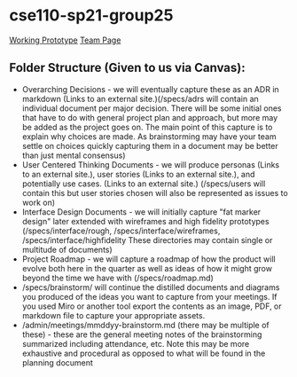 # cse110-sp21-group25

[Working Prototype](code/skeleton/index.html)
[Team Page](admin/team.md)


## Folder Structure (Given to us via Canvas):
- Overarching Decisions - we will eventually capture these as an ADR in markdown  (Links to an external site.)(/specs/adrs will contain an individual document per major decision.  There will be some initial ones that have to do with general project plan and approach, but more may be added as the project goes on.  The main point of this capture is to explain why choices are made.  As brainstorming may have your team settle on choices quickly capturing them in a document may be better than just mental consensus) 
- User Centered Thinking Documents - we will produce personas (Links to an external site.), user stories (Links to an external site.), and potentially use cases. (Links to an external site.) (/specs/users will contain this but user stories chosen will also be represented as issues to work on)
- Interface Design Documents - we will initially capture "fat marker design" later extended with wireframes and high fidelity prototypes (/specs/interface/rough, /specs/interface/wireframes, /specs/interface/highfidelity  These directories may contain single or multitude of documents)
- Project Roadmap - we will capture a roadmap of how the product will evolve both here in the quarter as well as ideas of how it might grow beyond the time we have with  (/specs/roadmap.md)
- /specs/brainstorm/ will continue the distilled documents and diagrams you produced of the ideas you want to capture from your meetings.  If you used Miro or another tool export the contents as an image, PDF, or markdown file to capture your appropriate assets.
- /admin/meetings/mmddyy-brainstorm.md (there may be multiple of these)  - these are the general meeting notes of the brainstorming summarized including attendance, etc.  Note this may be more exhaustive and procedural as opposed to what will be found in the planning document
